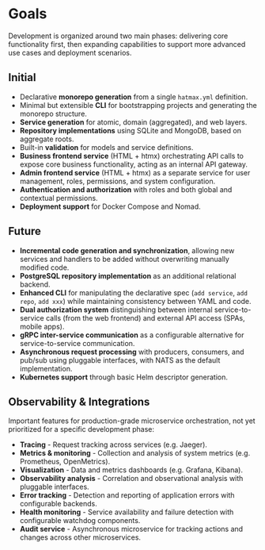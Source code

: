 # Goals

Development is organized around two main phases: delivering core functionality first, then expanding capabilities to support more advanced use cases and deployment scenarios.

## Initial

- Declarative **monorepo generation** from a single `hatmax.yml` definition.
- Minimal but extensible **CLI** for bootstrapping projects and generating the monorepo structure.
- **Service generation** for atomic, domain (aggregated), and web layers.
- **Repository implementations** using SQLite and MongoDB, based on aggregate roots.
- Built-in **validation** for models and service definitions.
- **Business frontend service** (HTML + htmx) orchestrating API calls to expose core business functionality, acting as an internal API gateway.
- **Admin frontend service** (HTML + htmx) as a separate service for user management, roles, permissions, and system configuration.
- **Authentication and authorization** with roles and both global and contextual permissions.
- **Deployment support** for Docker Compose and Nomad.

## Future

- **Incremental code generation and synchronization**, allowing new services and handlers to be added without overwriting manually modified code.
- **PostgreSQL repository implementation** as an additional relational backend.
- **Enhanced CLI** for manipulating the declarative spec (`add service`, `add repo`, `add xxx`) while maintaining consistency between YAML and code.
- **Dual authorization system** distinguishing between internal service-to-service calls (from the web frontend) and external API access (SPAs, mobile apps).
- **gRPC inter-service communication** as a configurable alternative for service-to-service communication.
- **Asynchronous request processing** with producers, consumers, and pub/sub using pluggable interfaces, with NATS as the default implementation.
- **Kubernetes support** through basic Helm descriptor generation.

## Observability & Integrations

Important features for production-grade microservice orchestration, not yet prioritized for a specific development phase:

- **Tracing** - Request tracking across services (e.g. Jaeger).
- **Metrics & monitoring** - Collection and analysis of system metrics (e.g. Prometheus, OpenMetrics).
- **Visualization** - Data and metrics dashboards (e.g. Grafana, Kibana).
- **Observability analysis** - Correlation and observational analysis with pluggable interfaces.
- **Error tracking** - Detection and reporting of application errors with configurable backends.
- **Health monitoring** - Service availability and failure detection with configurable watchdog components.
- **Audit service** - Asynchronous microservice for tracking actions and changes across other microservices.
